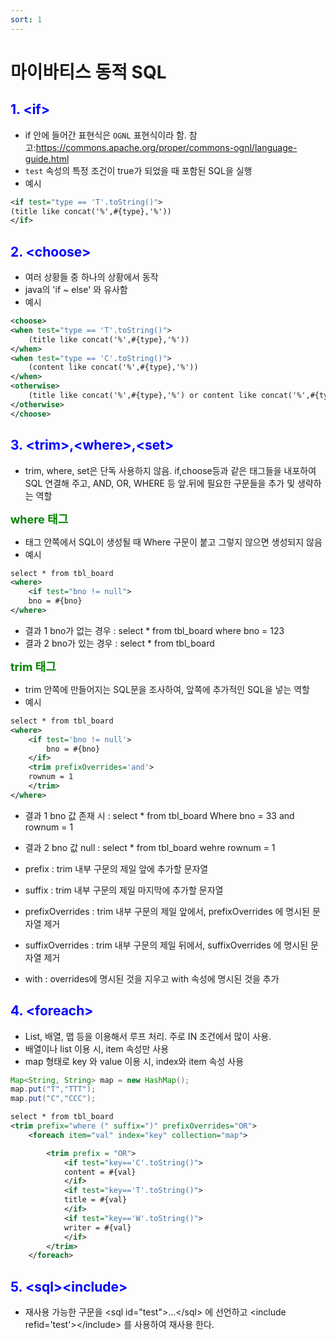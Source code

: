 ```yaml
---
sort: 1
---
```


# 마이바티스 동적 SQL

## <font color='blue'>1. &lt;if&gt;</font>

- if 안에 들어간 표현식은 `OGNL` 표현식이라 함. 참고:<https://commons.apache.org/proper/commons-ognl/language-guide.html>
- `test` 속성의 특정 조건이 true가 되었을 때 포함된 SQL을 실행
- 예시

```xml
<if test="type == 'T'.toString()">
(title like concat('%',#{type},'%'))
</if>
```

## <font color='blue'>2. &lt;choose&gt;</font>

- 여러 상황들 중 하나의 상황에서 동작
- java의 'if ~ else' 와 유사함
- 예시

```xml
<choose>
<when test="type == 'T'.toString()">
    (title like concat('%',#{type},'%'))
</when>
<when test="type == 'C'.toString()">
    (content like concat('%',#{type},'%'))
</when>
<otherwise>
    (title like concat('%',#{type},'%') or content like concat('%',#{type},'%') or writer like concat('%',#{type},'%'))
</otherwise>
</choose>
```
## <font color='blue'>3. &lt;trim&gt;,&lt;where&gt;,&lt;set&gt;</font>

- trim, where, set은 단독 사용하지 않음. if,choose등과 같은 태그들을 내포하여 SQL 연결해 주고, AND, OR, WHERE 등 앞.뒤에 필요한 구문들을 추가 및 생략하는 역할

**<font color='green' style='font-size:large;'>where 태그</font>**

- 태그 안쪽에서 SQL이 생성될 때 Where 구문이 붙고 그렇지 않으면 생성되지 않음
- 예시

```xml
select * from tbl_board
<where>
    <if test="bno != null">
    bno = #{bno}
</where>
```

- 결과 1 bno가 없는 경우 : select * from tbl_board where bno = 123
- 결과 2 bno가 있는 경우 : select * from tbl_board

**<font color='green' style='font-size:large;'>trim 태그</font>**

- trim 안쪽에 만들어지는 SQL문을 조사하여, 앞쪽에 추가적인 SQL을 넣는 역할
- 예시

```xml
select * from tbl_board
<where>
    <if test='bno != null'>
        bno = #{bno}
    </if>
    <trim prefixOverrides='and'>
    rownum = 1
    </trim>
</where>
```

- 결과 1 bno 값 존재 시 : select * from tbl_board Where bno = 33 and rownum = 1
- 결과 2 bno 값 null : select * from  tbl_board wehre rownum = 1

- prefix : trim 내부 구문의 제일 앞에 추가할 문자열
- suffix : trim 내부 구문의 제일 마지막에 추가할 문자열
- prefixOverrides : trim 내부 구문의 제일 앞에서, prefixOverrides 에 명시된 문자열 제거
- suffixOverrides : trim 내부 구문의 제일 뒤에서, suffixOverrides 에 명시된 문자열 제거
- with : overrides에 명시된 것을 지우고 with 속성에 명시된 것을 추가

## <font color='blue'>4. &lt;foreach&gt;</font>

- List, 배열, 맵 등을 이용해서 루프 처리. 주로 IN 조건에서 많이 사용.
- 배열이나 list 이용 시, item 속성만 사용
- map 형태로 key 와 value 이용 시, index와 item 속성 사용

```java
Map<String, String> map = new HashMap();
map.put("T","TTT");
map.put("C","CCC");
```

```xml
select * from tbl_board
<trim prefix="where (" suffix=")" prefixOverrides="OR">
    <foreach item="val" index="key" collection="map">

        <trim prefix = "OR">
            <if test="key=='C'.toString()">
            content = #{val}
            </if>
            <if test="key=='T'.toString()">
            title = #{val}
            </if>
            <if test="key=='W'.toString()">
            writer = #{val}
            </if>
        </trim>
    </foreach>
```

## <font color='blue'>5. &lt;sql&gt;&lt;include&gt;</font>

- 재사용 가능한 구문을 &lt;sql id="test"&gt;...&lt;/sql&gt; 에 선언하고 &lt;include refid='test'&gt;&lt;/include&gt; 를 사용하여 재사용 한다.